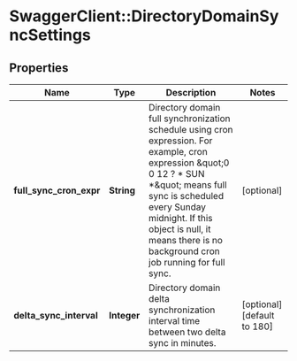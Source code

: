 # SwaggerClient::DirectoryDomainSyncSettings

## Properties
Name | Type | Description | Notes
------------ | ------------- | ------------- | -------------
**full_sync_cron_expr** | **String** | Directory domain full synchronization schedule using cron expression. For example, cron expression \&quot;0 0 12 ? * SUN *\&quot; means full sync is scheduled every Sunday midnight. If this object is null, it means there is no background cron job running for full sync. | [optional] 
**delta_sync_interval** | **Integer** | Directory domain delta synchronization interval time between two delta sync in minutes. | [optional] [default to 180]


